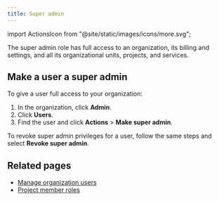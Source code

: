 ```yaml
---
title: Super admin
---
```


import ActionsIcon from "@site/static/images/icons/more.svg";

The super admin role has full access to an organization, its billing and settings, and all its organizational units, projects, and services.

## Make a user a super admin

To give a user full access to your organization:

1.  In the organization, click **Admin**.
1.  Click **Users**.
1.  Find the user and click <ActionsIcon className="icon"/> **Actions** > **Make super admin**.

To revoke super admin privileges for a user, follow the same steps and
select **Revoke super admin**.

## Related pages

- [Manage organization users](/docs/platform/howto/manage-org-users)
- [Project member roles](/docs/platform/reference/project-member-privileges)
